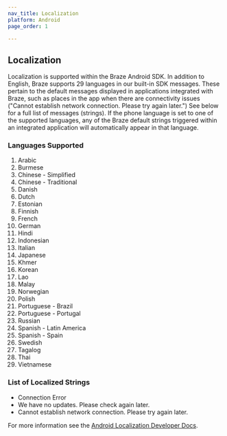 ```yaml
---
nav_title: Localization
platform: Android
page_order: 1

---
```

## Localization

Localization is supported within the Braze Android SDK. In addition to English, Braze supports 29 languages in our built-in SDK messages. These pertain to the default messages displayed in applications integrated with Braze, such as places in the app when there are connectivity issues ("Cannot establish network connection. Please try again later.") See below for a full list of messages (strings). If the phone language is set to one of the supported languages, any of the Braze default strings triggered within an integrated application will automatically appear in that language.

### Languages Supported

1. Arabic
2. Burmese
3. Chinese - Simplified
4. Chinese - Traditional
5. Danish
6. Dutch
7. Estonian
8. Finnish
9. French
10. German
11. Hindi
12. Indonesian
13. Italian
14. Japanese
15. Khmer
16. Korean
17. Lao
18. Malay
19. Norwegian
20. Polish
21. Portuguese - Brazil
22. Portuguese - Portugal
23. Russian
24. Spanish - Latin America
25. Spanish - Spain
26. Swedish
27. Tagalog
28. Thai
29. Vietnamese

### List of Localized Strings

- Connection Error
- We have no updates. Please check again later.
- Cannot establish network connection. Please try again later.

For more information see the [Android Localization Developer Docs][3].

[3]: http://developer.android.com/guide/topics/resources/localization.html
